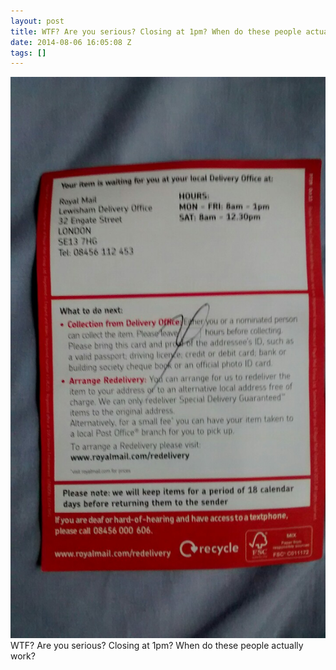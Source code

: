 ```yaml
---
layout: post
title: WTF? Are you serious? Closing at 1pm? When do these people actually work?
date: 2014-08-06 16:05:08 Z
tags: []
---
```

![](/media/2014/08/93977952192.jpg)
WTF? Are you serious? Closing at 1pm? When do these people actually work?
